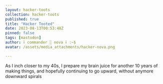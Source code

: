 ```yaml
---
layout: hacker-toots
collection: hacker-toots
published: true
title: "Hacker Tooted"
date: 2023-08-13T00:53:48Z
pinned: false
tags: [mastodon]
author: ⸸ commander ░ nova ⸸ :~$
avatar: /assets/media_attachments/hacker-nova.png

---
```


<p>As I inch closer to my 40s, I prepare my brain juice for another 10 years of making things, and hopefully continuing to go upward, without anymore downward spirals</p>


